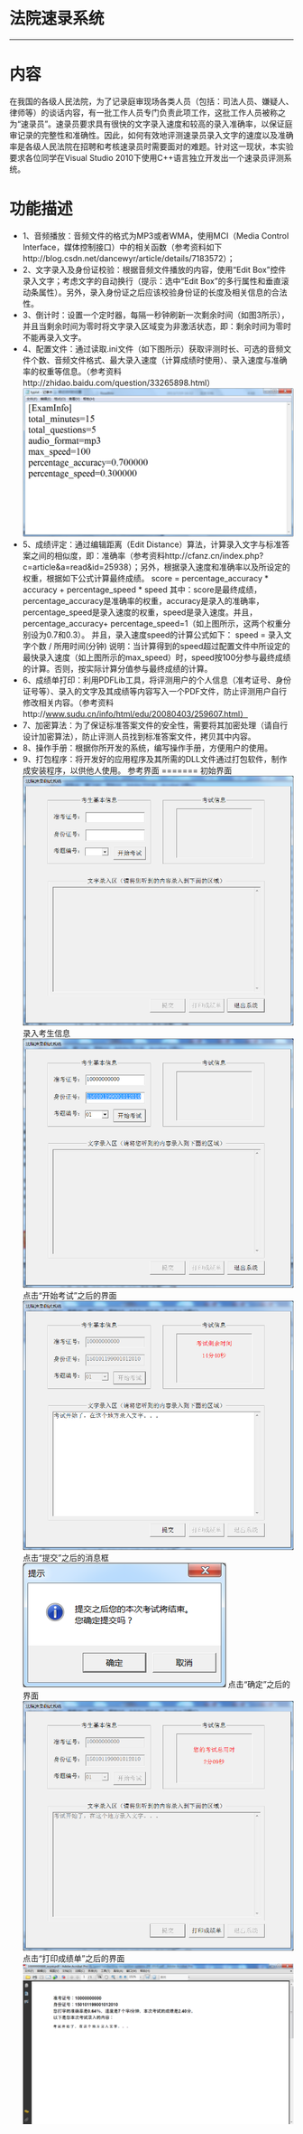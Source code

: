 # 法院速录系统
----
内容
===
在我国的各级人民法院，为了记录庭审现场各类人员（包括：司法人员、嫌疑人、律师等）的谈话内容，有一批工作人员专门负责此项工作，这批工作人员被称之为“速录员”。速录员要求具有很快的文字录入速度和较高的录入准确率，以保证庭审记录的完整性和准确性。因此，如何有效地评测速录员录入文字的速度以及准确率是各级人民法院在招聘和考核速录员时需要面对的难题。针对这一现状，本实验要求各位同学在Visual Studio 2010下使用C++语言独立开发出一个速录员评测系统。

功能描述
======

+ 1、音频播放：音频文件的格式为MP3或者WMA，使用MCI（Media Control Interface，媒体控制接口）中的相关函数（参考资料如下http://blog.csdn.net/dancewyr/article/details/7183572）；
+ 2、文字录入及身份证校验：根据音频文件播放的内容，使用“Edit Box”控件录入文字；考虑文字的自动换行（提示：选中“Edit Box”的多行属性和垂直滚动条属性）。另外，录入身份证之后应该校验身份证的长度及相关信息的合法性。
+ 3、倒计时：设置一个定时器，每隔一秒钟刷新一次剩余时间（如图3所示），并且当剩余时间为零时将文字录入区域变为非激活状态，即：剩余时间为零时不能再录入文字。
+ 4、配置文件：通过读取.ini文件（如下图所示）获取评测时长、可选的音频文件个数、音频文件格式、最大录入速度（计算成绩时使用）、录入速度与准确率的权重等信息。（参考资料http://zhidao.baidu.com/question/33265898.html）![权重](/img/over.png)
+ 5、成绩评定：通过编辑距离（Edit Distance）算法，计算录入文字与标准答案之间的相似度，即：准确率（参考资料http://cfanz.cn/index.php?c=article&a=read&id=25938）；另外，根据录入速度和准确率以及所设定的权重，根据如下公式计算最终成绩。
score = percentage_accuracy * accuracy + percentage_speed * speed
   其中：score是最终成绩，percentage_accuracy是准确率的权重，accuracy是录入的准确率，percentage_speed是录入速度的权重，speed是录入速度。并且，percentage_accuracy+ percentage_speed=1（如上图所示，这两个权重分别设为0.7和0.3）。
   并且，录入速度speed的计算公式如下：
speed = 录入文字个数 / 所用时间(分钟)
   说明：当计算得到的speed超过配置文件中所设定的最快录入速度（如上图所示的max_speed）时，speed按100分参与最终成绩的计算。否则，按实际计算分值参与最终成绩的计算。
+ 6、成绩单打印：利用PDFLib工具，将评测用户的个人信息（准考证号、身份证号等）、录入的文字及其成绩等内容写入一个PDF文件，防止评测用户自行修改相关内容。（参考资料http://www.sudu.cn/info/html/edu/20080403/259607.html）
+ 7、加密算法：为了保证标准答案文件的安全性，需要将其加密处理（请自行设计加密算法），防止评测人员找到标准答案文件，拷贝其中内容。
+ 8、操作手册：根据你所开发的系统，编写操作手册，方便用户的使用。
+ 9、打包程序：将开发好的应用程序及其所需的DLL文件通过打包软件，制作成安装程序，以供他人使用。
参考界面
=======
初始界面
![初始界面](/img/1.png)
录入考生信息
![录入考生信息](/img/2.png)
点击“开始考试”之后的界面
![点击“开始考试”之后的界面](/img/3.png)
点击“提交”之后的消息框
![点击“提交”之后的消息框](/img/4.png)
点击“确定”之后的界面
![点击“确定”之后的界面](/img/5.png)
点击“打印成绩单”之后的界面
![点击“打印成绩单”之后的界面](/img/6.png)